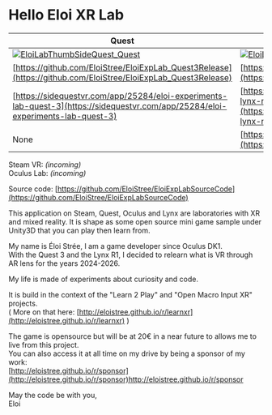 # Hello Eloi XR Lab

Quest | Lynx   
-|-  
[![EloiLabThumbSideQuest_Quest](https://github.com/EloiStree/HelloEloiLab/assets/20149493/9552c634-a2a2-4929-8f69-63f2561cc54f)](https://github.com/EloiStree/EloiExpLab_Quest3Release) | [![EloiLabThumbSideQuest_Lynx](https://github.com/EloiStree/HelloEloiLab/assets/20149493/aa461a84-757f-4ab1-9a61-06581a608c9a)](https://github.com/EloiStree/EloiExpLab_LynxRelease)  
[https://github.com/EloiStree/EloiExpLab_Quest3Release](https://github.com/EloiStree/EloiExpLab_Quest3Release) | [https://github.com/EloiStree/EloiExpLab_LynxRelease](https://github.com/EloiStree/EloiExpLab_LynxRelease)
[https://sidequestvr.com/app/25284/eloi-experiments-lab-quest-3](https://sidequestvr.com/app/25284/eloi-experiments-lab-quest-3) | [https://sidequestvr.com/app/25889/eloi-exp-lab-lynx-r1-only](https://sidequestvr.com/app/25889/eloi-exp-lab-lynx-r1-only)  
 None | [https://portal.lynx-r.com/apps/view/4/eloi-lab](https://portal.lynx-r.com/apps/view/4/eloi-lab)  

Steam VR: _(incoming)_  
Oculus Lab: _(incoming)_  

Source code: [https://github.com/EloiStree/EloiExpLabSourceCode](https://github.com/EloiStree/EloiExpLabSourceCode)

This application on Steam, Quest, Oculus and Lynx are laboratories with XR and mixed reality. 
It is shape as some open source mini game sample under Unity3D that you can play then learn from.  

My name is Éloi Strée, I am a game developer since Oculus DK1.   
With the Quest 3 and the Lynx R1, I decided to relearn what is VR through AR lens for the years 2024-2026.   

My life is made of experiments about curiosity and code.   

It is build in the context of the "Learn 2 Play" and "Open Macro Input XR" projects.  
( More on that here: [http://eloistree.github.io/r/learnxr](http://eloistree.github.io/r/learnxr) )  

The game is opensource but will be at 20€ in a near future to allows me to live from this project.  
You can also access it at all time on my drive by being a sponsor of my work:  
[http://eloistree.github.io/r/sponsor](http://eloistree.github.io/r/sponsor)http://eloistree.github.io/r/sponsor  


May the code be with you,  
Eloi  
